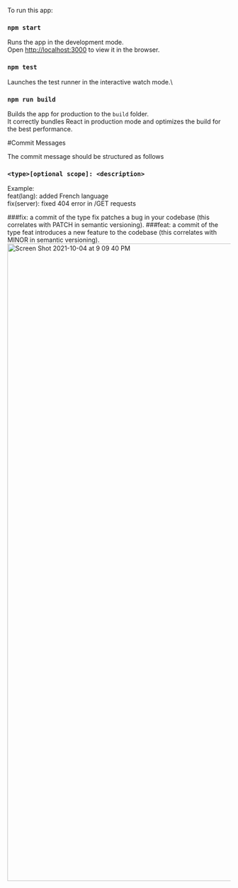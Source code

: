 To run this app:
### `npm start`

Runs the app in the development mode.\
Open [http://localhost:3000](http://localhost:3000) to view it in the browser.


### `npm test`

Launches the test runner in the interactive watch mode.\

### `npm run build`

Builds the app for production to the `build` folder.\
It correctly bundles React in production mode and optimizes the build for the best performance.


#Commit Messages

The commit message should be structured as follows

### `<type>[optional scope]: <description>`
Example: \
feat(lang): added French language \
fix(server): fixed 404 error in /GET requests

###fix: 
a commit of the type fix patches a bug in your codebase (this correlates with PATCH in semantic versioning).
###feat: 
a commit of the type feat introduces a new feature to the codebase (this correlates with MINOR in semantic versioning).
<img width="1438" alt="Screen Shot 2021-10-04 at 9 09 40 PM" src="https://user-images.githubusercontent.com/38446114/135945015-59d34dcd-25a1-49e4-b905-5db5d084aced.png">
